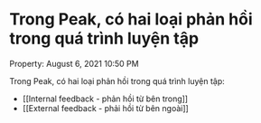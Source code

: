 ---
---

# Trong Peak, có hai loại phản hồi trong quá trình luyện tập

Property: August 6, 2021 10:50 PM

Trong Peak, có hai loại phản hồi trong quá trình luyện tập:

- [[Internal feedback - phản hồi từ bên trong]]
- [[External feedback - phải hồi từ bên ngoài]]